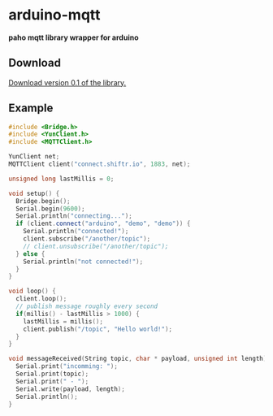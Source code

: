 # arduino-mqtt

**paho mqtt library wrapper for arduino**

## Download

[Download version 0.1 of the library.](https://github.com/256dpi/arduino-mqtt/archive/master.zip)

## Example

```c++
#include <Bridge.h>
#include <YunClient.h>
#include <MQTTClient.h>

YunClient net;
MQTTClient client("connect.shiftr.io", 1883, net);

unsigned long lastMillis = 0;

void setup() {
  Bridge.begin();
  Serial.begin(9600);
  Serial.println("connecting...");
  if (client.connect("arduino", "demo", "demo")) {
    Serial.println("connected!");
    client.subscribe("/another/topic");
    // client.unsubscribe("/another/topic");
  } else {
    Serial.println("not connected!");
  }
}

void loop() {
  client.loop();
  // publish message roughly every second
  if(millis() - lastMillis > 1000) {
    lastMillis = millis();
    client.publish("/topic", "Hello world!");
  }
}

void messageReceived(String topic, char * payload, unsigned int length) {
  Serial.print("incomming: ");
  Serial.print(topic);
  Serial.print(" - ");
  Serial.write(payload, length);
  Serial.println();
}
```
